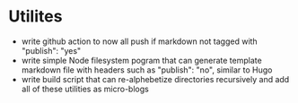 # Utilites

- write github action to now all push if markdown not tagged with "publish": "yes"
- write simple Node filesystem pogram that can generate template markdown file with headers such as "publish": "no", similar to Hugo
- write build script that can re-alphebetize directories recursively and add all of these utilities as micro-blogs